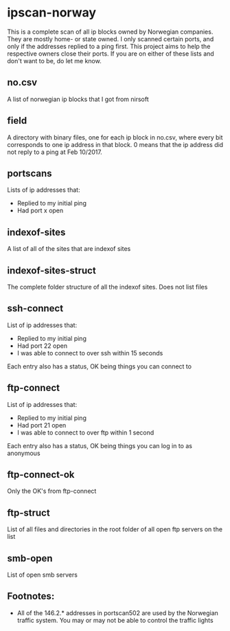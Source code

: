 # ipscan-norway
This is a complete scan of all ip blocks owned by Norwegian companies. They are mostly home- or state owned.
I only scanned certain ports, and only if the addresses replied to a ping first.
This project aims to help the respective owners close their ports. If you are on either of these lists and don't want to be, do let me know.

## no.csv
A list of norwegian ip blocks that I got from nirsoft

## field
A directory with binary files, one for each ip block in no.csv, where every bit corresponds to one ip address in that block. 0 means that the ip address did not reply to a ping at Feb 10/2017.

## portscans
Lists of ip addresses that:
* Replied to my initial ping
* Had port x open

## indexof-sites
A list of all of the sites that are indexof sites

## indexof-sites-struct
The complete folder structure of all the indexof sites. Does not list files

## ssh-connect
List of ip addresses that:
* Replied to my initial ping
* Had port 22 open
* I was able to connect to over ssh within 15 seconds

Each entry also has a status, OK being things you can connect to

## ftp-connect
List of ip addresses that:
* Replied to my initial ping
* Had port 21 open
* I was able to connect to over ftp within 1 second

Each entry also has a status, OK being things you can log in to as anonymous

## ftp-connect-ok
Only the OK's from ftp-connect

## ftp-struct
List of all files and directories in the root folder of all open ftp servers on the list

## smb-open
List of open smb servers

## Footnotes:
* All of the 146.2.* addresses in portscan502 are used by the Norwegian traffic system. You may or may not be able to control the traffic lights
